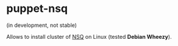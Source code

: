 puppet-nsq
==========

(in development, not stable)

Allows to install cluster of [NSQ](http://bitly.github.io/nsq/) on Linux (tested **Debian Wheezy**).
